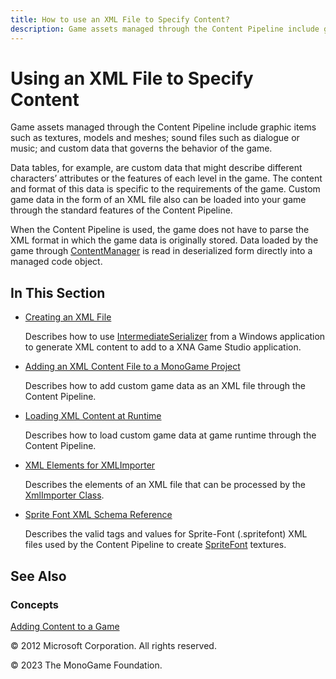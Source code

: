 ```yaml
---
title: How to use an XML File to Specify Content?
description: Game assets managed through the Content Pipeline include graphic items such as textures, models and meshes; sound files such as dialogue or music; and custom data that governs the behavior of the game.
---
```


# Using an XML File to Specify Content

Game assets managed through the Content Pipeline include graphic items such as textures, models and meshes; sound files such as dialogue or music; and custom data that governs the behavior of the game.

Data tables, for example, are custom data that might describe different characters’ attributes or the features of each level in the game. The content and format of this data is specific to the requirements of the game. Custom game data in the form of an XML file also can be loaded into your game through the standard features of the Content Pipeline.

When the Content Pipeline is used, the game does not have to parse the XML format in which the game data is originally stored. Data loaded by the game through [ContentManager](xref:Microsoft.Xna.Framework.Content.ContentManager) is read in deserialized form directly into a managed code object.

## In This Section

- [Creating an XML File](HowTo_CreateXML.md)

    Describes how to use [IntermediateSerializer](xref:Microsoft.Xna.Framework.Content.Pipeline.Serialization.Intermediate.IntermediateSerializer) from a Windows application to generate XML content to add to a XNA Game Studio application.

- [Adding an XML Content File to a MonoGame Project](HowTo_GameContent_Add.md)

    Describes how to add custom game data as an XML file through the Content Pipeline.

- [Loading XML Content at Runtime](HowTo_Load_XML.md)

    Describes how to load custom game data at game runtime through the Content Pipeline.

- [XML Elements for XMLImporter](../../whatis/Content_Pipeline/CP_XML_Elements.md)

    Describes the elements of an XML file that can be processed by the [XmlImporter Class](xref:Microsoft.Xna.Framework.Content.Pipeline.XmlImporter).

- [Sprite Font XML Schema Reference](../../whatis/Content_Pipeline/CP_SpriteFontSchema.md)

    Describes the valid tags and values for Sprite-Font (.spritefont) XML files used by the Content Pipeline to create [SpriteFont](xref:Microsoft.Xna.Framework.Graphics.SpriteFont) textures.

## See Also

### Concepts

[Adding Content to a Game](./HowTo_GameContent_Add.md)

© 2012 Microsoft Corporation. All rights reserved.  

© 2023 The MonoGame Foundation.
